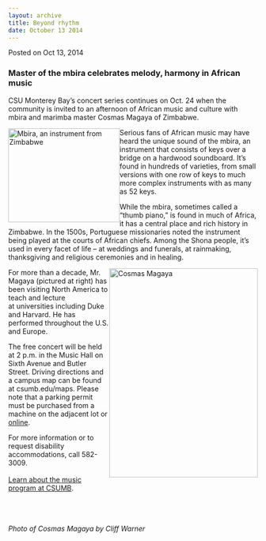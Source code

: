 ```yaml
---
layout: archive
title: Beyond rhythm
date: October 13 2014
---
```





<span class="date">Posted on Oct 13, 2014    </span>
<h3>Master of the mbira celebrates melody, harmony in African
music</h3>
<p>CSU Monterey Bay&#x2019;s concert series continues on Oct. 24 when the
community is invited to an afternoon of African music and culture
with mbira and marimba master Cosmas Magaya of Zimbabwe.</p>
<p><img alt="Mbira, an instrument from Zimbabwe" src="http://news.csumb.edu/sites/default/files/65/attachments/news/images/mbira.png" style="width:225px; height:190px; float:left">Serious fans of
African music may have heard the unique sound of the mbira, an
instrument that consists of keys over a bridge on a hardwood
soundboard. It&#x2019;s found in hundreds of varieties, from small
versions with one row of keys to much more complex instruments with
as many as 52 keys.</img></p>
<p>While the mbira, sometimes called a &#x201C;thumb piano,&#x201D; is found in
much of Africa, it has a central place and rich history in
Zimbabwe. In the 1500s, Portuguese missionaries noted the
instrument being played at the courts of African chiefs. Among the
Shona people, it&#x2019;s used in every facet of life &#x2013; at weddings and
funerals, at rainmaking, thanksgiving and religious ceremonies and
in healing.</p>
<p><img alt="Cosmas Magaya" src="http://news.csumb.edu/sites/default/files/65/attachments/news/images/cosmasmagaya.jpg" style="float:right; width:300px; height:423px"/></p>
<p>For more than a decade, Mr. Magaya (pictured at right) has been
visiting North America to teach and lecture at&#xA0;universities
including Duke and Harvard. He has performed throughout the U.S.
and Europe.</p>
<p>The free concert will be held at 2 p.m. in the Music Hall on
Sixth Avenue and Butler Street. Driving directions and a campus map
can be found at csumb.edu/maps. Please note that a parking permit
must be purchased from a machine on the adjacent lot or <a href="http://parking.csumb.edu/buy-permit" rel="nofollow">online</a>.</p>
<p>For more information or to request disability accommodations,
call 582-3009.<br>
<br>
<a href="http://csumb.edu/music" rel="nofollow">Learn about the
music program at CSUMB</a>.</br></br></p>
<p class="small"><br>
<br>
<em>Photo of Cosmas Magaya by Cliff Warner</em></br></br></p>





